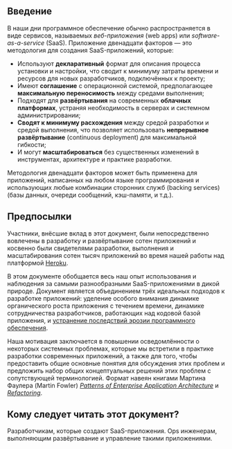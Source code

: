 ## Введение

В наши дни программное обеспечение обычно распространяется в виде сервисов, называемых *веб-приложения* (web apps) или *software-as-a-service* (SaaS). Приложение двенадцати факторов — это методология для создания SaaS-приложений, которые:

* Используют **декларативный** формат для описания процесса установки и настройки, что сводит к минимуму затраты времени и ресурсов для новых разработчиков, подключённых к проекту;
* Имеют **соглашение** с операционной системой, предполагающее **максимальную переносимость** между средами выполнения;
* Подходят для **развёртывания** на современных **облачных платформах**, устраняя необходимость в серверах и системном администрировании;
* **Сводят к минимуму расхождения** между средой разработки и средой выполнения, что позволяет использовать **непрерывное развёртывание** (continuous deployment) для максимальной гибкости;
* И могут **масштабироваться** без существенных изменений в инструментах, архитектуре и практике разработки.

Методология двенадцати факторов может быть применена для приложений, написанных на любом языке программирования и использующих любые комбинации сторонних служб (backing services) (базы данных, очереди сообщений, кэш-памяти, и т.д.).

## Предпосылки

Участники, внёсшие вклад в этот документ, были непосредственно вовлечены в разработку и развёртывание сотен приложений и косвенно были свидетелями разработки, выполнения и масштабирования сотен тысяч приложений во время нашей работы над платформой [Heroku](http://www.heroku.com/).

В этом документе обобщается весь наш опыт использования и наблюдения за самыми разнообразными SaaS-приложениями в дикой природе. Документ является объединением трёх идеальных подходов к разработке приложений: уделение особого внимания динамике органического роста приложения с течением времени, динамике сотрудничества разработчиков, работающих над кодовой базой приложения, и [устранение последствий эрозии программного обеспечения](http://blog.heroku.com/archives/2011/6/28/the_new_heroku_4_erosion_resistance_explicit_contracts/).

Наша мотивация заключается в повышении осведомлённости о некоторых системных проблемах, которые мы встретили в практике разработки современных приложений, а также для того, чтобы предоставить общие основные понятия для обсуждения этих проблем и предложить набор общих концептуальных решений этих проблем с сопутствующей терминологией. Формат навеян книгами Мартина Фаулера (Martin Fowler) *[Patterns of Enterprise Application Architecture](http://books.google.com/books/about/Patterns_of_enterprise_application_archi.html?id=FyWZt5DdvFkC)* и *[Refactoring](http://books.google.com/books/about/Refactoring.html?id=1MsETFPD3I0C)*.

## Кому следует читать этот документ?

Разработчикам, которые создают SaaS-приложения. Ops инженерам, выполняющим развёртывание и управление такими приложениями.

